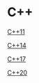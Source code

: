 # C++

[C++11](cpp11.md)

[C++14](cpp14.md)

[C++17](cpp17.md)

[C++20](cpp20.md)
<!--stackedit_data:
eyJoaXN0b3J5IjpbLTIwMDI0MzQwNDYsMTY0NTE4OTkzNl19
-->
